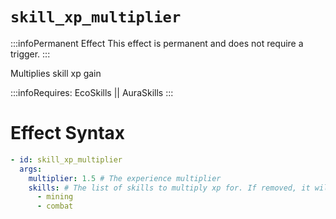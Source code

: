 # `skill_xp_multiplier`
:::infoPermanent Effect
This effect is permanent and does not require a trigger.
:::

Multiplies skill xp gain

:::infoRequires:
EcoSkills || AuraSkills
:::

# Effect Syntax
```yaml
- id: skill_xp_multiplier
  args:
    multiplier: 1.5 # The experience multiplier
    skills: # The list of skills to multiply xp for. If removed, it will multiply all skills.
      - mining
      - combat 
```
